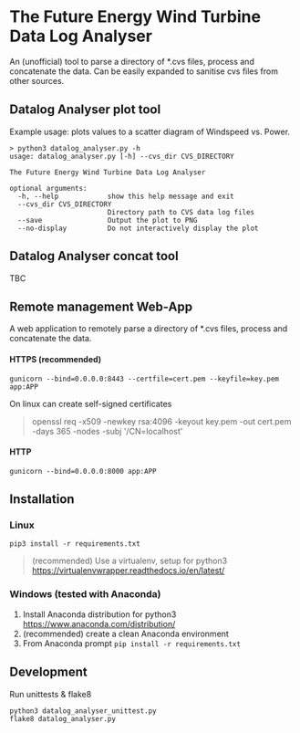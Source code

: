 # The Future Energy Wind Turbine Data Log Analyser
An (unofficial) tool to parse a directory of *.cvs files, process and concatenate the data. Can be easily expanded to sanitise cvs files from other sources.
## Datalog Analyser plot tool
Example usage: plots values to a scatter diagram of Windspeed vs. Power.
```
> python3 datalog_analyser.py -h
usage: datalog_analyser.py [-h] --cvs_dir CVS_DIRECTORY

The Future Energy Wind Turbine Data Log Analyser

optional arguments:
  -h, --help            show this help message and exit
  --cvs_dir CVS_DIRECTORY
                        Directory path to CVS data log files
  --save                Output the plot to PNG
  --no-display          Do not interactively display the plot
```
## Datalog Analyser concat tool
TBC
## Remote management Web-App
A web application to remotely parse a directory of *.cvs files, process and concatenate the data.
#### HTTPS (recommended)
```
gunicorn --bind=0.0.0.0:8443 --certfile=cert.pem --keyfile=key.pem app:APP
```
On linux can create self-signed certificates
> openssl req -x509 -newkey rsa:4096 -keyout key.pem -out cert.pem -days 365 -nodes -subj '/CN=localhost'
#### HTTP
```
gunicorn --bind=0.0.0.0:8000 app:APP
```
## Installation
### Linux
```
pip3 install -r requirements.txt
```
> (recommended) Use a virtualenv, setup for python3
https://virtualenvwrapper.readthedocs.io/en/latest/
### Windows (tested with Anaconda)
1. Install Anaconda distribution for python3 https://www.anaconda.com/distribution/
2. (recommended) create a clean Anaconda environment
3. From Anaconda prompt ```pip install -r requirements.txt```
## Development
Run unittests & flake8
```
python3 datalog_analyser_unittest.py
flake8 datalog_analyser.py
```